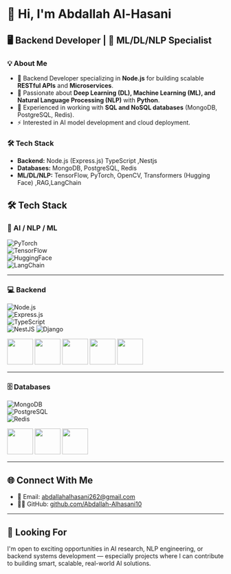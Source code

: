 # 👋 Hi, I'm Abdallah Al-Hasani

## 🖥️ Backend Developer | 🧠 ML/DL/NLP Specialist  

### 💡 About Me  
- 🚀 Backend Developer specializing in **Node.js** for building scalable **RESTful APIs** and **Microservices**.  
- 🤖 Passionate about **Deep Learning (DL), Machine Learning (ML), and Natural Language Processing (NLP)** with **Python**.  
- 💾 Experienced in working with **SQL and NoSQL databases** (MongoDB, PostgreSQL, Redis).  
- ⚡ Interested in AI model development and cloud deployment.  

### 🛠️ Tech Stack  
- **Backend:** Node.js (Express.js)  TypeScript ,Nestjs
- **Databases:** MongoDB, PostgreSQL, Redis   
- **ML/DL/NLP:** TensorFlow, PyTorch, OpenCV, Transformers (Hugging Face) ,RAG,LangChain 




## 🛠 Tech Stack  

### 🤖 AI / NLP / ML  
![PyTorch](https://img.shields.io/badge/PyTorch-EE4C2C?logo=pytorch&logoColor=white)  
![TensorFlow](https://img.shields.io/badge/TensorFlow-FF6F00?logo=tensorflow&logoColor=white)  
![HuggingFace](https://img.shields.io/badge/HuggingFace-FFD21E?logo=huggingface&logoColor=black)  
![LangChain](https://img.shields.io/badge/LangChain-2E77BC?logo=chainlink&logoColor=white)  


---

### 💻 Backend  
![Node.js](https://img.shields.io/badge/Node.js-339933?logo=node.js&logoColor=white)  
![Express.js](https://img.shields.io/badge/Express.js-000000?logo=express&logoColor=white)  
![TypeScript](https://img.shields.io/badge/TypeScript-3178C6?logo=typescript&logoColor=white)  
![NestJS](https://img.shields.io/badge/NestJS-E0234E?style=for-the-badge&logo=nestjs&logoColor=white)
![Django](https://img.shields.io/badge/Django-092E20?logo=django&logoColor=white)  

<p align="left">
  <img src="https://cdn.jsdelivr.net/gh/devicons/devicon/icons/nodejs/nodejs-original.svg" width="60"/>
  <img src="https://cdn.jsdelivr.net/gh/devicons/devicon/icons/express/express-original.svg" width="60"/>
  <img src="https://cdn.jsdelivr.net/gh/devicons/devicon/icons/typescript/typescript-original.svg" width="60"/>
  <img src="https://cdn.simpleicons.org/nestjs/E0234E" width="60" />
  <img src="https://cdn.jsdelivr.net/gh/devicons/devicon/icons/django/django-plain.svg" width="60"/>
</p>

---

### 🗄 Databases  
![MongoDB](https://img.shields.io/badge/MongoDB-47A248?logo=mongodb&logoColor=white)  
![PostgreSQL](https://img.shields.io/badge/PostgreSQL-336791?logo=postgresql&logoColor=white)  
![Redis](https://img.shields.io/badge/Redis-DC382D?logo=redis&logoColor=white)  

<p align="left">
  <img src="https://cdn.jsdelivr.net/gh/devicons/devicon/icons/mongodb/mongodb-original.svg" width="60"/>
  <img src="https://cdn.jsdelivr.net/gh/devicons/devicon/icons/postgresql/postgresql-original.svg" width="60"/>
  <img src="https://cdn.jsdelivr.net/gh/devicons/devicon/icons/redis/redis-original.svg" width="60"/>
</p>


---

## 🌐 Connect With Me  

- 📧 Email: [abdallahalhasani262@gmail.com](mailto:abdallahalhasani262@gmail.com)  
- 🧑‍💻 GitHub: [github.com/Abdallah-Alhasani10](https://github.com/Abdallah-Alhasani10)  

---

## 🔭 Looking For  

I'm open to exciting opportunities in AI research, NLP engineering, or backend systems development — especially projects where I can contribute to building smart, scalable, real-world AI solutions.
